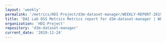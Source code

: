 ```yaml
---
layout: 'weekly'
permalink: '/metrics/HDI-Project/d3m-dataset-manager/WEEKLY-REPORT-2019-11-24'
title: 'DAI Lab OSS Metrics Metrics report for d3m-dataset-manager | WEEKLY-REPORT-2019-11-24'
organization: 'HDI-Project'
repository: 'd3m-dataset-manager'
current_date: '2019-11-24'
---
```

